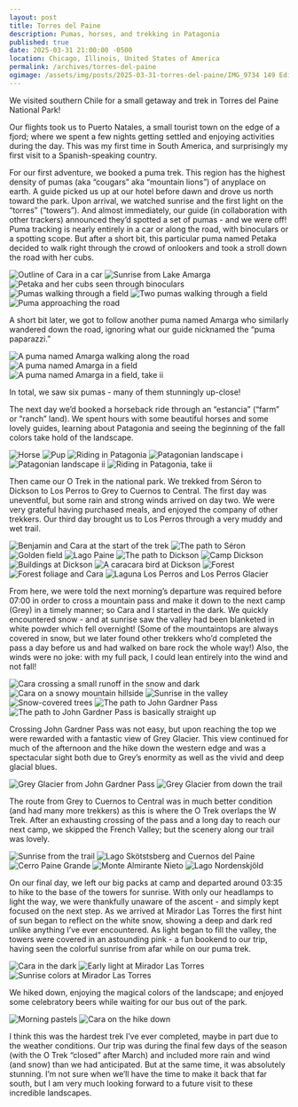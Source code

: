 ```yaml
---
layout: post
title: Torres del Paine
description: Pumas, horses, and trekking in Patagonia
published: true
date: 2025-03-31 21:00:00 -0500
location: Chicago, Illinois, United States of America
permalink: /archives/torres-del-paine
ogimage: /assets/img/posts/2025-03-31-torres-del-paine/IMG_9734 149 Edited.jpeg
---
```

We visited southern Chile for a small getaway and trek in Torres del Paine National Park!

Our flights took us to Puerto Natales, a small tourist town on the edge of a fjord; where we spent a few nights getting settled and enjoying activities during the day. This was my first time in South America, and surprisingly my first visit to a Spanish-speaking country.

For our first adventure, we booked a puma trek. This region has the highest density of pumas (aka “cougars” aka “mountain lions”) of anyplace on earth. A guide picked us up at our hotel before dawn and drove us north toward the park. Upon arrival, we watched sunrise and the first light on the “torres” (“towers”). And almost immediately, our guide (in collaboration with other trackers) announced they’d spotted a set of pumas - and we were off! Puma tracking is nearly entirely in a car or along the road, with binoculars or a spotting scope. But after a short bit, this particular puma named Petaka decided to walk right through the crowd of onlookers and took a stroll down the road with her cubs.

![Outline of Cara in a car][1]
![Sunrise from Lake Amarga][2]
![Petaka and her cubs seen through binoculars][3]
![Pumas walking through a field][4]
![Two pumas walking through a field][5]
![Puma approaching the road][6]

A short bit later, we got to follow another puma named Amarga who similarly wandered down the road, ignoring what our guide nicknamed the “puma paparazzi.”

![A puma named Amarga walking along the road][7]
![A puma named Amarga in a field][8]
![A puma named Amarga in a field, take ii][9]

In total, we saw six pumas - many of them stunningly up-close!

The next day we’d booked a horseback ride through an “estancia” (“farm” or “ranch” land). We spent hours with some beautiful horses and some lovely guides, learning about Patagonia and seeing the beginning of the fall colors take hold of the landscape.

![Horse][10]
![Pup][11]
![Riding in Patagonia][12]
![Patagonian landscape i][13]
![Patagonian landscape ii][14]
![Riding in Patagonia, take ii][15]

Then came our O Trek in the national park. We trekked from Séron to Dickson to Los Perros to Grey to Cuernos to Central. The first day was uneventful, but some rain and strong winds arrived on day two. We were very grateful having purchased meals, and enjoyed the company of other trekkers. Our third day brought us to Los Perros through a very muddy and wet trail. 

![Benjamin and Cara at the start of the trek][16]
![The path to Séron][17]
![Golden field][18]
![Lago Paine][19]
![The path to Dickson][20]
![Camp Dickson][21]
![Buildings at Dickson][22]
![A caracara bird at Dickson][23]
![Forest][24]
![Forest foliage and Cara][25]
![Laguna Los Perros and Los Perros Glacier][26]

From here, we were told the next morning’s departure was required before 07:00 in order to cross a mountain pass and make it down to the next camp (Grey) in a timely manner; so Cara and I started in the dark. We quickly encountered snow - and at sunrise saw the valley had been blanketed in white powder which fell overnight! (Some of the mountaintops are always covered in snow, but we later found other trekkers who’d completed the pass a day before us and had walked on bare rock the whole way!) Also, the winds were no joke: with my full pack, I could lean entirely into the wind and not fall!

![Cara crossing a small runoff in the snow and dark][27]
![Cara on a snowy mountain hillside][28]
![Sunrise in the valley][29]
![Snow-covered trees][30]
![The path to John Gardner Pass][31]
![The path to John Gardner Pass is basically straight up][32]

Crossing John Gardner Pass was not easy, but upon reaching the top we were rewarded with a fantastic view of Grey Glacier. This view continued for much of the afternoon and the hike down the western edge and was a spectacular sight both due to Grey’s enormity as well as the vivid and deep glacial blues.

![Grey Glacier from John Gardner Pass][33]
![Grey Glacier from down the trail][34]

The route from Grey to Cuernos to Central was in much better condition (and had many more trekkers) as this is where the O Trek overlaps the W Trek. After an exhausting crossing of the pass and a long day to reach our next camp, we skipped the French Valley; but the scenery along our trail was lovely.

![Sunrise from the trail][35]
![Lago Skötstsberg and Cuernos del Paine][36]
![Cerro Paine Grande][37]
![Monte Almirante Nieto][38]
![Lago Nordenskjöld][39]

On our final day, we left our big packs at camp and departed around 03:35 to hike to the base of the towers for sunrise. With only our headlamps to light the way, we were thankfully unaware of the ascent - and simply kept focused on the next step. As we arrived at Mirador Las Torres the first hint of sun began to reflect on the white snow, showing a deep and dark red unlike anything I’ve ever encountered. As light began to fill the valley, the towers were covered in an astounding pink - a fun bookend to our trip, having seen the colorful sunrise from afar while on our puma trek.

![Cara in the dark][40]
![Early light at Mirador Las Torres][41]
![Sunrise colors at Mirador Las Torres][42]

We hiked down, enjoying the magical colors of the landscape; and enjoyed some celebratory beers while waiting for our bus out of the park.

![Morning pastels][43]
![Cara on the hike down][44]

I think this was the hardest trek I’ve ever completed, maybe in part due to the weather conditions. Our trip was during the final few days of the season (with the O Trek “closed” after March) and included more rain and wind (and snow) than we had anticipated. But at the same time, it was absolutely stunning. I’m not sure when we’ll have the time to make it back that far south, but I am very much looking forward to a future visit to these incredible landscapes.

[1]: /assets/img/posts/2025-03-31-torres-del-paine/IMG_7923%201%20Edited.jpeg
[2]: /assets/img/posts/2025-03-31-torres-del-paine/IMG_7955%204%20Edited.jpeg
[3]: /assets/img/posts/2025-03-31-torres-del-paine/IMG_7986%206%20Edited.jpeg
[4]: /assets/img/posts/2025-03-31-torres-del-paine/IMG_8040%2010%20Edited.jpeg
[5]: /assets/img/posts/2025-03-31-torres-del-paine/IMG_8052%2011%20Edited.jpeg
[6]: /assets/img/posts/2025-03-31-torres-del-paine/IMG_8057%2012%20Edited.jpeg
[7]: /assets/img/posts/2025-03-31-torres-del-paine/IMG_8211%2014%20Edited.jpeg
[8]: /assets/img/posts/2025-03-31-torres-del-paine/IMG_8222%2015%20Edited.jpeg
[9]: /assets/img/posts/2025-03-31-torres-del-paine/IMG_8232%2017%20Edited.jpeg
[10]: /assets/img/posts/2025-03-31-torres-del-paine/IMG_8397%2020%20Edited.jpeg
[11]: /assets/img/posts/2025-03-31-torres-del-paine/IMG_8401%2022%20Edited.jpeg
[12]: /assets/img/posts/2025-03-31-torres-del-paine/IMG_8620%2035%20Edited.jpeg
[13]: /assets/img/posts/2025-03-31-torres-del-paine/IMG_8649%2036%20Edited.jpeg
[14]: /assets/img/posts/2025-03-31-torres-del-paine/IMG_8677%2037%20Edited.jpeg
[15]: /assets/img/posts/2025-03-31-torres-del-paine/IMG_8681%2038%20Edited.jpeg
[16]: /assets/img/posts/2025-03-31-torres-del-paine/IMG_8965%2042%20Edited.jpeg
[17]: /assets/img/posts/2025-03-31-torres-del-paine/IMG_9004%2044%20Edited.jpeg
[18]: /assets/img/posts/2025-03-31-torres-del-paine/IMG_9012%2046%20Edited.jpeg
[19]: /assets/img/posts/2025-03-31-torres-del-paine/IMG_9053%2052%20Edited.jpeg
[20]: /assets/img/posts/2025-03-31-torres-del-paine/IMG_9075%2054%20Edited.jpeg
[21]: /assets/img/posts/2025-03-31-torres-del-paine/IMG_9079%2055%20Edited.jpeg
[22]: /assets/img/posts/2025-03-31-torres-del-paine/IMG_9091%2056%20Edited.jpeg
[23]: /assets/img/posts/2025-03-31-torres-del-paine/IMG_9096%2057%20Edited.jpeg
[24]: /assets/img/posts/2025-03-31-torres-del-paine/IMG_9112%2060%20Edited.jpeg
[25]: /assets/img/posts/2025-03-31-torres-del-paine/IMG_9165%2065%20Edited.jpeg
[26]: /assets/img/posts/2025-03-31-torres-del-paine/IMG_9169%2066%20Edited.jpeg
[27]: /assets/img/posts/2025-03-31-torres-del-paine/IMG_9184%2069%20Edited.jpeg
[28]: /assets/img/posts/2025-03-31-torres-del-paine/IMG_9190%2072%20Edited.jpeg
[29]: /assets/img/posts/2025-03-31-torres-del-paine/IMG_9220%2079%20Edited.jpeg
[30]: /assets/img/posts/2025-03-31-torres-del-paine/IMG_9228%2083%20Edited.jpeg
[31]: /assets/img/posts/2025-03-31-torres-del-paine/IMG_9232%2085%20Edited.jpeg
[32]: /assets/img/posts/2025-03-31-torres-del-paine/IMG_9273%2092%20Edited.jpeg
[33]: /assets/img/posts/2025-03-31-torres-del-paine/IMG_9310%2099%20Edited.jpeg
[34]: /assets/img/posts/2025-03-31-torres-del-paine/IMG_9486%20115%20Edited.jpeg
[35]: /assets/img/posts/2025-03-31-torres-del-paine/IMG_9513%20118%20Edited.jpeg
[36]: /assets/img/posts/2025-03-31-torres-del-paine/IMG_9561%20123%20Edited.jpeg
[37]: /assets/img/posts/2025-03-31-torres-del-paine/IMG_9563%20125%20Edited.jpeg
[38]: /assets/img/posts/2025-03-31-torres-del-paine/IMG_9564%20126%20Edited.jpeg
[39]: /assets/img/posts/2025-03-31-torres-del-paine/IMG_9588%20129%20Edited.jpeg
[40]: /assets/img/posts/2025-03-31-torres-del-paine/IMG_9653%20143%20Edited.jpeg
[41]: /assets/img/posts/2025-03-31-torres-del-paine/IMG_9677%20144%20Edited.jpeg
[42]: /assets/img/posts/2025-03-31-torres-del-paine/IMG_9734%20149%20Edited.jpeg
[43]: /assets/img/posts/2025-03-31-torres-del-paine/IMG_9741%20150%20Edited.jpeg
[44]: /assets/img/posts/2025-03-31-torres-del-paine/IMG_9758%20154%20Edited.jpeg
